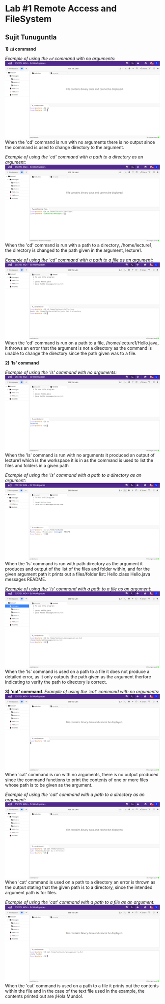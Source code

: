 # Lab #1 Remote Access and FileSystem
## Sujit Tunuguntla

**1) `cd` command**

*Example of using the `cd` command with no arguments:*
![Image](cse15l8.png)
When the 'cd' command is run with no arguments there is no output since the command is used to change directory to the argument.

*Example of using the 'cd' command with a path to a directory as an argument:*
![Image](cse15l5.png)
When the 'cd' command is run with a path to a directory, /home/lecture1, the directory is changed to the path given in the argument, lecture1.

*Example of using the 'cd' command with a path to a file as an argument:*
![Image](cse15l10.png)
When the 'cd' command is run on a path to a file, /home/lecture1/Hello.java, it throws an error that the argument is not a directory as the command is unable to change the directory since the path given was to a file.


**2) 'ls' command**

*Example of using the 'ls' command with no arguments:*
![Image](cse15l11.png)
When the 'ls' command is run with no arguments it produced an output of lecture1 which is the workspace it is in as the command is used to list the files and folders in a given path

*Example of using the 'ls' command with a path to a directory as an argument:*
![Image](cse15l13.png)
When the 'ls' command is run with path directory as the argument it produces and output of the list of the files and folder within, and for the given argument path it prints out a files/folder list: Hello.class  Hello.java  messages  README.

*Example of using the 'ls' command with a path to a file as an argument:*
![Image](cse15l12.png)
When the 'ls' command is used on a path to a file it does not produce a detailed error, as it only outputs the path given as the argument therfore indicating to verify the path to directory is correct. 

**3) 'cat' command**.
*Example of using the 'cat' command with no arguments:*
![Image](cse15l4.png)
When 'cat' command is run with no arguments, there is no output produced since the command functions to print the contents of one or more files whose path is to be given as the argument.

*Example of using the 'cat' command with a path to a directory as an argument:*
![Image](cse15l3.png)
When 'cat' command is used on a path to a directory an error is thrown as the output stating that the given path is to a directory, since the intended argument path is for files.

*Example of using the 'cat' command with a path to a file as an argument:*
![Image](cse15l2.png)
When the 'cat' command is used on a path to a file it prints out the contents within the file and in the case of the text file used in the example, the contents printed out are ¡Hola Mundo!.
